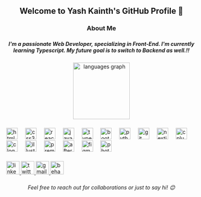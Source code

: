 <h2 align="center">Welcome to Yash Kainth's GitHub Profile 👋</h2>

###

<h3 align="center">About Me</h3>

###

<h5 align="center">I'm a passionate Web Developer, specializing in Front-End. I'm currently learning Typescript. My future goal is to switch to Backend as well.!!</h5>

###

<div align="center">
  <img src="https://github-readme-stats.vercel.app/api/top-langs?username=YashKainth&locale=en&hide_title=false&layout=compact&card_width=320&langs_count=5&theme=dracula&hide_border=false" height="150" alt="languages graph"  />
</div>

###

<div align="left">
  <img src="https://cdn.jsdelivr.net/gh/devicons/devicon/icons/html5/html5-original.svg" height="30" alt="html5 logo"  />
  <img width="12" />
  <img src="https://cdn.jsdelivr.net/gh/devicons/devicon/icons/css3/css3-original.svg" height="30" alt="css3 logo"  />
  <img width="12" />
  <img src="https://cdn.jsdelivr.net/gh/devicons/devicon/icons/react/react-original.svg" height="30" alt="react logo"  />
  <img width="12" />
  <img src="https://cdn.jsdelivr.net/gh/devicons/devicon/icons/javascript/javascript-original.svg" height="30" alt="javascript logo"  />
  <img width="12" />
  <img src="https://cdn.jsdelivr.net/gh/devicons/devicon/icons/typescript/typescript-original.svg" height="30" alt="typescript logo"  />
  <img width="12" />
  <img src="https://cdn.jsdelivr.net/gh/devicons/devicon/icons/bootstrap/bootstrap-original.svg" height="30" alt="bootstrap logo"  />
  <img width="12" />
  <img src="https://cdn.jsdelivr.net/gh/devicons/devicon/icons/python/python-original.svg" height="30" alt="python logo"  />
  <img width="12" />
  <img src="https://cdn.jsdelivr.net/gh/devicons/devicon/icons/git/git-original.svg" height="30" alt="git logo"  />
  <img width="12" />
  <img src="https://cdn.jsdelivr.net/gh/devicons/devicon/icons/nextjs/nextjs-original.svg" height="30" alt="nextjs logo"  />
  <img width="12" />
  <img src="https://cdn.jsdelivr.net/gh/devicons/devicon/icons/cplusplus/cplusplus-original.svg" height="30" alt="cplusplus logo"  />
  <img width="12" />
  <img src="https://cdn.jsdelivr.net/gh/devicons/devicon/icons/c/c-original.svg" height="30" alt="c logo"  />
  <img width="12" />
  <img src="https://cdn.jsdelivr.net/gh/devicons/devicon/icons/illustrator/illustrator-line.svg" height="30" alt="illustrator logo"  />
  <img width="12" />
  <img src="https://cdn.jsdelivr.net/gh/devicons/devicon/icons/premierepro/premierepro-original.svg" height="30" alt="premierepro logo"  />
  <img width="12" />
  <img src="https://cdn.jsdelivr.net/gh/devicons/devicon/icons/aftereffects/aftereffects-original.svg" height="30" alt="aftereffects logo"  />
  <img width="12" />
  <img src="https://cdn.jsdelivr.net/gh/devicons/devicon/icons/figma/figma-original.svg" height="30" alt="figma logo"  />
  <img width="12" />
  <img src="https://cdn.jsdelivr.net/gh/devicons/devicon/icons/photoshop/photoshop-plain.svg" height="30" alt="photoshop logo"  />
</div>

###

<div align="left">
  <a href="https://www.linkedin.com/in/yash-kainth-aa249b2a3/" target="_blank">
    <img src="https://img.shields.io/static/v1?message=LinkedIn&logo=linkedin&label=&color=252525&logoColor=white&labelColor=&style=for-the-badge" height="35" alt="linkedin logo"  />
  </a>
  <a href="https://twitter.com/yashkainth_" target="_blank">
    <img src="https://img.shields.io/static/v1?message=X.com&logo=twitter&label=&color=fff&logoColor=black&labelColor=&style=for-the-badge" height="35" alt="twitter logo"  />
  </a>
  <a href="yashkainth.10@gmail.com" target="_blank">
    <img src="https://img.shields.io/static/v1?message=Gmail&logo=gmail&label=&color=252525&logoColor=white&labelColor=&style=for-the-badge" height="35" alt="gmail logo"  />
  </a>
  <a href="https://www.behance.net/yaxhkainth" target="_blank">
    <img src="https://img.shields.io/static/v1?message=Behance&logo=behance&label=&color=fff&logoColor=black&labelColor=&style=for-the-badge" height="35" alt="behance logo"  />
  </a>
</div>

###

<h6 align="center">Feel free to reach out for collaborations or just to say hi! 😊</h6>

###

